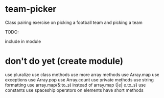 team-picker
===========

Class pairing exercise on picking a football team and picking a team

TODO:

include in module
# don't do yet (create module)
use pluralize
use class methods
use more array methods
use Array.map
use exceptions
use Array.pop
use Array.count
use private methods
use string formatting
use array.map(&:to_s) instead of array.map {|e| e.to_s}
use constants
use spaceship operators on elements
have short methods
